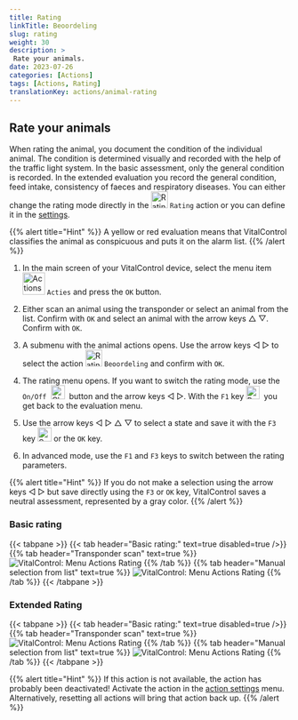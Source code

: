 ```yaml
---
title: Rating
linkTitle: Beoordeling
slug: rating
weight: 30
description: >
 Rate your animals.
date: 2023-07-26
categories: [Actions]
tags: [Actions, Rating]
translationKey: actions/animal-rating
---
```


## Rate your animals

When rating the animal, you document the condition of the individual animal. The condition is determined visually and recorded with the help of the traffic light system. In the basic assessment, only the general condition is recorded. In the extended evaluation you record the general condition, feed intake, consistency of faeces  and respiratory diseases. You can either change the rating mode directly in the <img src="/icons/actions/rating.svg" width="30" align="bottom" alt="Rating" /> `Rating` action or you can define it in the [settings](../../settings/data-acquisition/#mode-of-animal-rating).

{{% alert title="Hint" %}}
A yellow or red evaluation means that VitalControl classifies the animal as conspicuous and puts it on the alarm list.
{{% /alert %}}

1. In the main screen of your VitalControl device, select the menu item &nbsp;<img src="/icons/actions.svg" width="40" align="bottom" alt="Actions" /> `Acties` and press the `OK` button.

2. Either scan an animal using the transponder or select an animal from the list. Confirm with `OK` and select an animal with the arrow keys △ ▽. Confirm with `OK`.

3. A submenu with the animal actions opens. Use the arrow keys ◁ ▷ to select the action <img src="/icons/actions/rating.svg" width="30" align="bottom" alt="Rating" /> `Beoordeling` and confirm with `OK`.

4. The rating menu opens. If you want to switch the rating mode, use the `On/Off` &nbsp;<img src="/icons/gear.svg" width="25" align="bottom" alt="Chain-of-actions" />&nbsp; button and the arrow keys ◁ ▷. With the `F1` key <img src="/icons/footer/exit.svg" width="24" align="bottom" alt="Back" />&nbsp; you get back to the evaluation menu.

5. Use the arrow keys ◁ ▷ △ ▽ to select a state and save it with the `F3` key <img src="/icons/footer/save.svg" width="25" align="bottom" alt="Save" /> or the `OK` key.

6. In advanced mode, use the `F1` and `F3` keys to switch between the rating parameters.

{{% alert title="Hint" %}}
If you do not make a selection using the arrow keys ◁ ▷ but save directly using the `F3` or `OK` key, VitalControl saves a neutral assessment, represented by a gray color.
{{% /alert %}}

### Basic rating

{{< tabpane >}}
{{< tab header="Basic rating:" text=true disabled=true />}}
{{% tab header="Transponder scan" text=true %}}
 ![VitalControl: Menu Actions Rating](../images/basicrating-scan.png "Basic rating")
{{% /tab %}}
{{% tab header="Manual selection from list" text=true %}}
 ![VitalControl: Menu Actions Rating](../images/basicrating.png "Basic rating")
{{% /tab %}}
{{< /tabpane >}}

### Extended Rating

{{< tabpane >}}
{{< tab header="Basic rating:" text=true disabled=true />}}
{{% tab header="Transponder scan" text=true %}}
 ![VitalControl: Menu Actions Rating](../images/extendedrating-scan.png "Extended rating")
{{% /tab %}}
{{% tab header="Manual selection from list" text=true %}}
 ![VitalControl: Menu Actions Rating](../images/extendedrating.png "Extended rating")
{{% /tab %}}
{{< /tabpane >}}

{{% alert title="Hint" %}}
If this action is not available, the action has probably been deactivated! Activate the action in the [action settings](/nl/docs/actions/settings/#menuonderdelen) menu. Alternatively, resetting all actions will bring that action back up.
{{% /alert %}}
